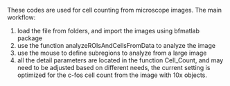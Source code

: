 These codes are used for cell counting from microscope images.
The main workflow:
1) load the file from folders, and import the images using bfmatlab package
2) use the function analyzeROIsAndCellsFromData to analyze the image
3) use the mouse to define subregions to analyze from a large image
4) all the detail parameters are located in the function Cell_Count, and may need to be adjusted based on different needs, the current setting is optimized for the c-fos cell count from the image with 10x objects.
